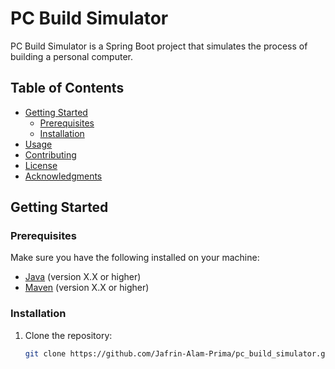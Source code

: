 # PC Build Simulator

PC Build Simulator is a Spring Boot project that simulates the process of building a personal computer.

## Table of Contents
- [Getting Started](#getting-started)
  - [Prerequisites](#prerequisites)
  - [Installation](#installation)
- [Usage](#usage)
- [Contributing](#contributing)
- [License](#license)
- [Acknowledgments](#acknowledgments)

## Getting Started

### Prerequisites

Make sure you have the following installed on your machine:

- [Java](https://www.java.com/) (version X.X or higher)
- [Maven](https://maven.apache.org/) (version X.X or higher)

### Installation

1. Clone the repository:

   ```bash
   git clone https://github.com/Jafrin-Alam-Prima/pc_build_simulator.git

